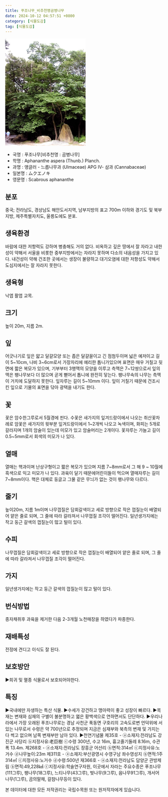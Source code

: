 ```yaml
---
title: 푸조나무_비추천명곰병나무
date: 2024-10-12 04:57:51 +0800
category: [식물도감]
tag: [식물도감]
---
```




![푸조나무[비추천명 : 곰병나무]](/assets/img/fileUpload/plants/basic/Ulmaceae/Aphananthe/980/980_1_th2.jpg)
- 국명 : 푸조나무[비추천명 : 곰병나무]
- 학명 : Aphananthe aspera (Thunb.) Planch.
- 과명 : 앵글러 - 느릅나무과 (Ulmaceae) APG Ⅳ- 삼과 (Cannabaceae)
- 일본명 : ムクエノキ
- 영문명 : Scabrous aphananthe


## 분포
중국; 전라남도, 경상남도 해안도서지역, 남부지방의 표고 700m 이하와 경기도 및 북부지방, 제주특별자치도, 울릉도에도 분포.
## 생육환경
바람에 대한 저항력도 강하며 병충해도 거의 없다. 비옥하고 깊은 땅에서 잘 자라고 내한성이 약해서 서울을 비롯한 중부지방에서는 자라지 못하며 다소의 내음성을 가지고 있다. 내건성이 약해 건조한 곳에서는 생장이 불량하고 대기오염에 대한 저항성도 약해서 도심지에서는 잘 자라지 못한다.
## 생육형
낙엽 활엽 교목.
## 크기
높이 20m, 지름 2m.
## 잎
어긋나기로 잎은 얇고 달걀모양 또는 좁은 달걀꼴이고 긴 점첨두이며 넓은 예저이고 길이 5~10cm, 나비 3~6cm로서 가장자리에 예리한 톱니가있으며 표면은 매우 거칠고 뒷면에 짧은 복모가 있으며, 기부부터 3행맥의 모양을 이루고 측맥은 7~12쌍으로서 잎의 맥은 팽나무보다 더 많으며 곧게 뻗어서 톱니에 완전히 닿는다. 팽나무속의 나무는 측맥이 거치에 도달하지 못한다. 잎자루는 길이 5~10mm 이다. 잎이 거칠기 때문에 건조시킨 잎으로 기물의 표면을 닦아 광택을 내기도 한다.
## 꽃
꽃은 암수한그루로서 5월경에 핀다. 수꽃은 새가지의 잎겨드랑이에서 나오는 취산꽃차례로 암꽃은 새가지의 윗부분 잎겨드랑이에서 1~2개씩 나오고 녹색이며, 화피는 5개로 갈라지며 1개의 암술이 있는데 미모가 있고 암술머리는 2개이다. 꽃자루는 가늘고 길이 0.5~5mm로서 회색의 미모가 나 있다.
## 열매
열매는 핵과이며 난상구형이고 짧은 복모가 있으며 지름 7~8mm로서 그 해 9 ~ 10월에 흑색으로 익고 미모가 나 있다. 과육이 달기 때문에어린이들이 먹으며 열매자루는 길이 7~8mm이다. 핵은 대체로 둥글고 그물 같은 무늬가 없는 것이 팽나무와 다르다.
## 줄기
높이20m, 지름 1m이며 나무껍질은 담회갈색이고 세로 방향으로 작은 껍질눈이 배열되어 얕은 줄로 되며, 그 줄에 따라 갈라져서 나무껍질 조각이 떨어진다. 일년생가지에는 작고 둥근 갈색의 껍질눈이 많고 털이 있다.
## 수피
나무껍질은 담회갈색이고 세로 방향으로 작은 껍질눈이 배열되어 얕은 줄로 되며, 그 줄에 따라 갈라져서 나무껍질 조각이 떨어진다.
## 가지
일년생가지에는 작고 둥근 갈색의 껍질눈이 많고 털이 있다.
## 번식방법
종자채취후 과육을 제거한 다음 2-3개월 노천매장을 하였다가 파종한다.
## 재배특성
전정에 견디고 이식도 잘 된다.
## 보호방안
▶희귀 및 멸종 식물로서 보호되어야한다.
## 특징
▶국내에만 자생하는 특산 식물.
▶수세가 강건하고 맹아력이 좋고 성장이 빠르다. 
▶목재는 변재와 심재의 구별이 불분명하고 엷은 황백색으로 연하면서도 단단하다.
▶우리나라에서 가장 오래된 푸조나무로는 경남 사천군 푹동면 구호리의 고속도로변 언덕위에 서 있는 나무로서 수령은 약 700년으로 추정되며 지금은 심재부와 북측의 변재 및 가지는 다 썩고 없으며 남쪽 변재부만 남아 있다.
▶천연기념물 
제35호 - ⓐ소재지:전라남도 강진군 사당리 ⓑ지정사유:老巨樹 ⓒ수령 300년, 수고 16m, 흉고줄기둘레 8.16m, 수관폭 13.4m.
제268호 - ⓐ소재지:전라남도 장흥군 어산리 ⓑ면적:314㎡ ⓒ지정사유:노거수 ⓓ나무높이:23m
제311호 - ⓐ소재지:부산광영시 수영구남 좌수영성지 ⓑ면적:1주 314㎡ ⓒ지정사유:노거수 ⓓ수령:500년 
재366호 - ⓐ소재지:전라남도 담양군 관방제림 ⓑ면적:49,228㎢ ⓒ지정사유:학술연구자원, 이곳에서 자라는 주요수종은 푸조나무(111그루), 팽나무(18그루), 느티나무(43그루), 벚나무(9그루), 음나무91그루), 개서어나무(1그루), 곰의말채, 갈참나무등이 있다.






본 데이터에 대한 모든 저작권리는 국립수목원 또는 원저작자에게 있습니다.

